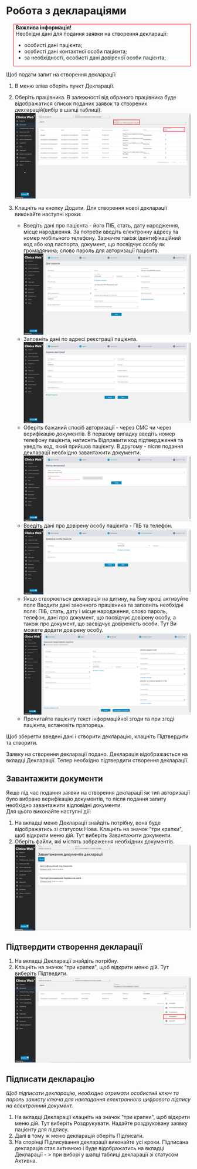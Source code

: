 # Робота з деклараціями

<div style="border: 1px solid red; margin-left: 20px; padding-left: 5px">
<b>Важлива інформація!</b>   
<div>Необхідні дані для подання заявки на створення декларації:   
<ul><li>особисті дані пацієнта;</li>
<li>особисті дані контактної особи пацієнта;</li>
<li>за необхідності, особисті дані довіреної особи пацієнта;</li></ul></div></div>

Щоб подати запит на створення декларації:

1. В меню зліва оберіть пункт Декларації.

2. Оберіть працівника. В залежності від обраного працівника буде відображатися список поданих заявок та створених декларацій(вибір в шапці таблиці). 
![](./images/declarations/dec1.png)
3. Клацніть на кнопку Додати. Для створення нової декларації виконайте наступні кроки:
    - Введіть дані про пацієнта - його ПІБ, стать, дату народження, місце народження. За потреби введіть електронну адресу та номер мобільного телефону. Зазначте також ідентифікаційний код або код паспорта, документ, що посвідчує особу як громадянина; слово пароль для авторизації пацієнта.![](./images/declarations/dec2.png)
    - Заповніть дані по адресі реєстрації пацієнта.![](./images/declarations/dec3.png)
    - Оберіть бажаний спосіб авторизації - через СМС чи через верифікацію документів. В першому випадку введіть номер телефону пацієнта, натисніть Відправити код підтвердження та уведіть код, який прийшов пацієнту. В другому - після подання декларації необхідно завантажити документи.
    ![](./images/declarations/dec4.png)
    - Введіть дані про довірену особу пацієнта - ПІБ та телефон.![](./images/declarations/dec5.png)
    - Якщо створюється декларація на дитину, на 5му кроці активуйте поле Вводити дані законного працівника та заповніть необхідні поля: ПІБ, стать, дату і місце народження, слово пароль, телефон, дані про документ, що посвідчує довірену особу, а також про документ, що засвідчує довіреність особи. Тут Ви можете додати довірену особу.![](./images/declarations/dec6.png)  
    - Прочитайте пацієнту текст інформаційної згоди та при згоді пацієнта, встановіть прапорець.  


Щоб зберегти введені дані і створити декларацію, клацніть Підтвердити та створити.

Заявку на створення декларації подано. Декларація відображається на вкладці Декларації. Тепер необхідно підтвердити створення декларації.

## Завантажити документи
Якщо під час подання заявки на створення декларації як тип авторизації було вибрано верифікацію документів, то після подання запиту необхідно завантажити відповідні документи.   
Для цього виконайте наступні дії:
1. На вкладці меню Декларації знайдіть потрібну, вона буде відображатись зі статусом Нова. Клацніть на значок "три крапки", щоб відкрити меню дій. Тут виберіть Завантажити документи.
2. Оберіть файли, які містять зображення необхідних документів.![](./images/declarations/dec7.png)

## Підтвердити створення декларації
1. На вкладці Декларації знайдіть потрібну. 
2. Клацніть на значок "три крапки", щоб відкрити меню дій. Тут виберіть Підтведити.![](./images/declarations/dec8.png)

## Підписати декларацію

*Щоб підписати декларацію, необхідно отримати особистий ключ та пароль захисту ключа для накладання електронного цифрового підпису на електронний документ.*    
1. На вкладці Декларації  клацніть на значок "три крапки", щоб відкрити меню дій. Тут виберіть Роздрукувати. Надайте роздруковану заявку пацієнту для підпису.
2. Далі в тому ж меню декларацій оберіть Підписати.
3. На сторінці Підписування декларації виконайте усі кроки. Підписана декларація стає активною і буде відображатись на вкладці Декларації - > при виборі у шапці таблиці декларації зі статусом Активна.